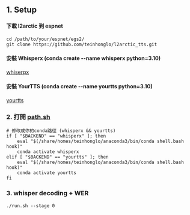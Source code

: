 ## 1. Setup
#### 下載 l2arctic 到 espnet
```
cd /path/to/your/espnet/egs2/
git clone https://github.com/teinhonglo/l2arctic_tts.git
```
#### 安裝 Whisperx (conda create --name whisperx python=3.10)
[whiserpx](https://github.com/m-bain/whisperX#setup-%EF%B8%8F)

#### 安裝 YourTTS (conda create --name yourtts python=3.10)
[yourtts](https://github.com/coqui-ai/TTS#installation)


### 2. 打開 [path.sh](https://github.com/teinhonglo/l2arctic_tts/blob/master/asr1/path.sh#L22-L28)
```
# 修改成你的conda路徑 (whisperx && yourtts)
if [ "$BACKEND" == "whisperx" ]; then
    eval "$(/share/homes/teinhonglo/anaconda3/bin/conda shell.bash hook)"
    conda activate whisperx
elif [ "$BACKEND" == "yourtts" ]; then
    eval "$(/share/homes/teinhonglo/anaconda3/bin/conda shell.bash hook)"
    conda activate yourtts
fi
```

### 3. whisper decoding + WER
```
./run.sh --stage 0
```
